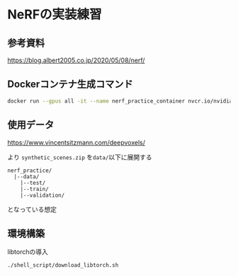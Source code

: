 # NeRFの実装練習

## 参考資料
https://blog.albert2005.co.jp/2020/05/08/nerf/

## Dockerコンテナ生成コマンド
```bash
docker run --gpus all -it --name nerf_practice_container nvcr.io/nvidia/pytorch:22.12-py3 bash
```

## 使用データ
https://www.vincentsitzmann.com/deepvoxels/

より
`synthetic_scenes.zip`
を`data/`以下に展開する

```
nerf_practice/
  |--data/
    |--test/
    |--train/
    |--validation/
```
となっている想定

## 環境構築
libtorchの導入
```bash
./shell_script/download_libtorch.sh 
```
